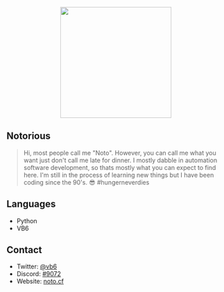 
<p align="center"><img align="center" width="256px" src="https://avatars0.githubusercontent.com/u/69278774?s=460&u=8276635d63c98298c255867d4bfd49072c3a7a41&v=4"/></p>

<h2>Notorious</h2>

> Hi, most people call me "Noto". However, you can call me what you want just don't call me late for dinner. I mostly dabble in automation software development, so thats mostly what you can expect to find here. I'm still in the process of learning new things but I have been coding since the 90's. :sunglasses: #hungerneverdies

<h2>Languages</h2>

* Python
* VB6

<h2>Contact</h2>

* Twitter: <a href="https://twitter.com/vb6">@vb6</a>
* Discord: <a href="https://discord.com/users/428277811732545546">󠇰󠇰#9072</a>
* Website: <a href="https://noto.cf">󠇰󠇰noto.cf</a>
